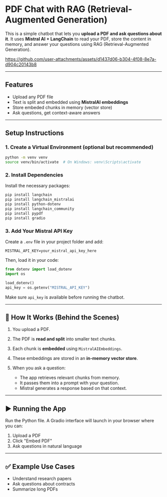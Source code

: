 # PDF Chat with RAG (Retrieval-Augmented Generation)

This is a simple chatbot that lets you **upload a PDF and ask questions about it**. It uses **Mistral AI + LangChain** to read your PDF, store the content in memory, and answer your questions using RAG (Retrieval-Augmented Generation).

https://github.com/user-attachments/assets/d1437d06-b304-4f08-8e7a-d904c20143b8

---

## Features

- Upload any PDF file
- Text is split and embedded using **MistralAI embeddings**
- Store embeded chunks in memory (vector store)
- Ask questions, get context-aware answers

---

## Setup Instructions

### 1. Create a Virtual Environment (optional but recommended)

```bash
python -m venv venv
source venv/bin/activate  # On Windows: venv\Scripts\activate
```

### 2. Install Dependencies

Install the necessary packages:

```bash
pip install langchain
pip install langchain_mistralai
pip install python-dotenv
pip install langchain_community
pip install pypdf
pip install gradio
```

### 3. Add Your Mistral API Key

Create a `.env` file in your project folder and add:

```
MISTRAL_API_KEY=your_mistral_api_key_here
```

Then, load it in your code:

```python
from dotenv import load_dotenv
import os

load_dotenv()
api_key = os.getenv("MISTRAL_API_KEY")
```

Make sure `api_key` is available before running the chatbot.

---

## 🧠 How It Works (Behind the Scenes)

1. You upload a PDF.
2. The PDF is **read and split** into smaller text chunks.
3. Each chunk is **embedded** using `MistralAIEmbeddings`.
4. These embeddings are stored in an **in-memory vector store**.
5. When you ask a question:

   - The app retrieves relevant chunks from memory.
   - It passes them into a prompt with your question.
   - Mistral generates a response based on that context.

---

## ▶️ Running the App

Run the Python file. A Gradio interface will launch in your browser where you can:

1. Upload a PDF
2. Click "Embed PDF"
3. Ask questions in natural language

---

## ✅ Example Use Cases

- Understand research papers
- Ask questions about contracts
- Summarize long PDFs
